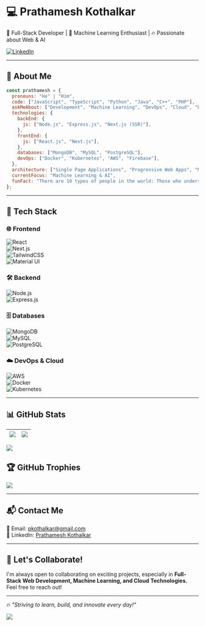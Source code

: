 # 💻 Prathamesh Kothalkar  

🚀 Full-Stack Developer | 🤖 Machine Learning Enthusiast | 🔥 Passionate about Web & AI  

[![LinkedIn](https://img.shields.io/badge/LinkedIn-%230077B5.svg?logo=linkedin&logoColor=white)](https://www.linkedin.com/in/prathamesh-kothalkar)  
<!--[![Profile Views](https://visitcount.itsvg.in/api?id=Prathamesh-Kothalkar&label=Profile%20Views&color=12&icon=1&pretty=true)](https://visitcount.itsvg.in)--> 

---

## 🚀 About Me  

```javascript
const prathamesh = {
  pronouns: "He" | "Him",
  code: ["JavaScript", "TypeScript", "Python", "Java", "C++", "PHP"],
  askMeAbout: ["Development", "Machine Learning", "DevOps", "Cloud", "Problem Solving"],
  technologies: {
    backEnd: {
      js: ["Node.js", "Express.js", "Next.js (SSR)"],
    },
    frontEnd: {
      js: ["React.js", "Next.js"],
    },
    databases: ["MongoDB", "MySQL", "PostgreSQL"],
    devOps: ["Docker", "Kubernetes", "AWS", "Firebase"],
  },
  architecture: ["Single Page Applications", "Progressive Web Apps", "Microservices"],
  currentFocus: "Machine Learning & AI",
  funFact: "There are 10 types of people in the world: Those who understand binary, and those who don't.",
};
```

---

## 🔧 Tech Stack  

### 🌐 Frontend  
![React](https://img.shields.io/badge/React-61DAFB?style=for-the-badge&logo=react&logoColor=white)  
![Next.js](https://img.shields.io/badge/Next.js-000000?style=for-the-badge&logo=next.js&logoColor=white)  
![TailwindCSS](https://img.shields.io/badge/TailwindCSS-38B2AC?style=for-the-badge&logo=tailwind-css&logoColor=white)  
![Material UI](https://img.shields.io/badge/Material%20UI-007FFF?style=for-the-badge&logo=mui&logoColor=white)  

### 🛠️ Backend  
![Node.js](https://img.shields.io/badge/Node.js-43853D?style=for-the-badge&logo=node.js&logoColor=white)  
![Express.js](https://img.shields.io/badge/Express.js-404D59?style=for-the-badge)  

### 🗄️ Databases  
![MongoDB](https://img.shields.io/badge/MongoDB-4EA94B?style=for-the-badge&logo=mongodb&logoColor=white)  
![MySQL](https://img.shields.io/badge/MySQL-4479A1?style=for-the-badge&logo=mysql&logoColor=white)  
![PostgreSQL](https://img.shields.io/badge/PostgreSQL-316192?style=for-the-badge&logo=postgresql&logoColor=white)  

### ☁️ DevOps & Cloud  
![AWS](https://img.shields.io/badge/Amazon_AWS-FF9900?style=for-the-badge&logo=amazonaws&logoColor=white)  
![Docker](https://img.shields.io/badge/Docker-2496ED?style=for-the-badge&logo=docker&logoColor=white)  
![Kubernetes](https://img.shields.io/badge/Kubernetes-326CE5?style=for-the-badge&logo=kubernetes&logoColor=white)  

---

## 📊 GitHub Stats  

|  ![](https://github-readme-stats.vercel.app/api?username=Prathamesh-Kothalkar&theme=dark&hide_border=false&include_all_commits=true&count_private=true)  |  ![](https://github-readme-streak-stats.herokuapp.com/?user=Prathamesh-Kothalkar&theme=dark&hide_border=false)  |
|---|---|  

![](https://github-readme-stats.vercel.app/api/top-langs/?username=Prathamesh-Kothalkar&theme=dark&hide_border=false&include_all_commits=true&count_private=true&layout=compact)  

## 🏆 GitHub Trophies  
![](https://github-profile-trophy.vercel.app/?username=Prathamesh-Kothalkar&theme=radical&no-frame=false&no-bg=false&margin-w=4)  

---

## 📬 Contact Me  

📩 Email: [pkothalkar@gmail.com](mailto:pkothalkar@gmail.com)  
🔗 LinkedIn: [Prathamesh Kothalkar](https://www.linkedin.com/in/prathamesh-kothalkar)  

---

## 🚀 Let's Collaborate!  

I'm always open to collaborating on exciting projects, especially in **Full-Stack Web Development, Machine Learning, and Cloud Technologies.** Feel free to reach out!  

---

🔥 *"Striving to learn, build, and innovate every day!"*  

![](https://komarev.com/ghpvc/?username=Prathamesh-Kothalkar)  

